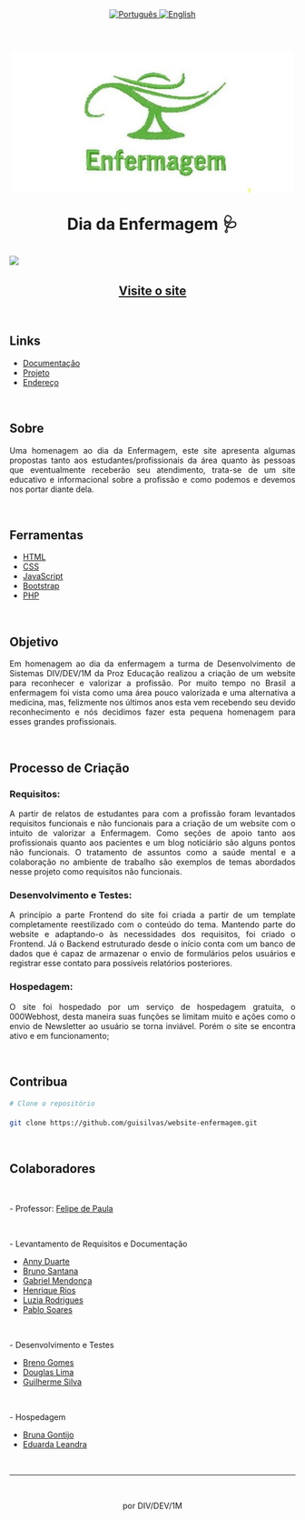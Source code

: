 <div align="center">
  <a href="README.md">
    <img src="https://img.shields.io/badge/Language-Portugu%C3%AAs-brightgreen" alt="Português">
  </a>
  <a href="README_en.md">
    <img src="https://img.shields.io/badge/Language-English-blue" alt="English">
  </a>
</div>

<br>

<h1 align="center">
    <img src="./assets/img/lampada-enfermagem.jpg">
    <p style="text-align: center;">Dia da Enfermagem 🩺</p>
</h1>

<img src="./assets/img/enfermagem-gif.gif">

<h2 align="center"><a href="https://enfermagemprozeducacao.000webhostapp.com/index.html">Visite o site</a></h2>

<br>

<h2>Links</h2>
<ul>
  <li style="text-align: justify;"><a href="https://docs.google.com/document/d/1WuYvjAdWnVU9WSGyuHAWhajazxlNZiMKVlqbwtWjR6Q/edit?usp=sharing">Documentação</a></li>
  <li style="text-align: justify;"><a href="https://github.com/guisilvas/website-enfermagem">Projeto</a></li>
  <li style="text-align: justify;"><a href="https://enfermagemprozeducacao.000webhostapp.com/index.html">Endereço</a></li>
</ul>

<br>

<h2>Sobre</h2>
<p style="text-align: justify;">Uma homenagem ao dia da Enfermagem, este site apresenta algumas propostas tanto aos estudantes/profissionais da área quanto às pessoas que eventualmente receberão seu atendimento, trata-se de um site educativo e informacional sobre a profissão e como podemos e devemos nos portar diante dela.</p>

<br>

<h2>Ferramentas</h2>
<ul>
  <li style="text-align: justify;"><a href="https://www.w3.org/TR/html/">HTML</a></li>
  <li style="text-align: justify;"><a href="https://www.w3.org/TR/html/">CSS</a></li>
  <li style="text-align: justify;"><a href="https://developer.mozilla.org/docs/Web/JavaScript/Guide">JavaScript</a></li>
  <li style="text-align: justify;"><a href="https://getbootstrap.com/">Bootstrap</a></li>
  <li style="text-align: justify;"><a href="https://www.php.net/">PHP</a></li>
</ul>

<br>

<h2>Objetivo</h2>
<p style="text-align: justify;">Em homenagem ao dia da enfermagem a turma de Desenvolvimento de Sistemas DIV/DEV/1M da Proz Educação realizou a criação de um website para reconhecer e valorizar a profissão. Por muito tempo no Brasil a enfermagem foi vista como uma área pouco valorizada e uma alternativa a medicina, mas, felizmente nos últimos anos esta vem recebendo seu devido reconhecimento e nós decidimos fazer esta pequena homenagem para esses grandes profissionais.</p>

<br>

<h2>Processo de Criação</h2>

<h3>Requisitos:</h3>
<p style="text-align: justify;">A partir de relatos de estudantes para com a profissão foram levantados requisitos funcionais e não funcionais para a criação de um website com o intuito de valorizar a Enfermagem. Como seções de apoio tanto aos profissionais quanto aos pacientes e um blog noticiário são alguns pontos não funcionais. O tratamento de assuntos como a saúde mental e a colaboração no ambiente de trabalho são exemplos de temas abordados nesse projeto como requisitos não funcionais.</p>

<h3>Desenvolvimento e Testes:</h3>
<p style="text-align: justify;">A princípio a parte Frontend do site foi criada a partir de um template completamente reestilizado com o conteúdo do tema. Mantendo parte do website e adaptando-o às necessidades dos requisitos, foi criado o Frontend. Já o Backend estruturado desde o início conta com um banco de dados que é capaz de armazenar o envio de formulários pelos usuários e registrar esse contato para possíveis relatórios posteriores.</p>

<h3>Hospedagem:</h3>
<p style="text-align: justify;">O site foi hospedado por um serviço de hospedagem gratuita, o 000Webhost, desta maneira suas funções se limitam muito e ações como o envio de Newsletter ao usuário se torna inviável. Porém o site se encontra ativo e em funcionamento;</p>

<br>

<h2 style="text-align: justify;">Contribua</h2>

```bash
# Clone o repositório

git clone https://github.com/guisilvas/website-enfermagem.git

```

<br>

<h2>Colaboradores</h2>

<br>

<p>- Professor: <a href="#">Felipe de Paula</a></p>

<br>

<p style="text-align: justify;">- Levantamento de Requisitos e Documentação</p>
<ul>
  <li style="text-align: justify;"><a href="https://github.com/Muniz-DuarteAnny">Anny Duarte</a></li>
  <li style="text-align: justify;"><a href="#">Bruno Santana</a></li>
  <li style="text-align: justify;"><a href="https://github.com/Gabriel037">Gabriel Mendonça</a></li>
  <li style="text-align: justify;"><a href="https://github.com/hriquerios">Henrique Rios</a></li>
  <li style="text-align: justify;"><a href="https://github.com/Luziacrdiniz">Luzia Rodrigues</a></li>
  <li style="text-align: justify;"><a href="https://github.com/PabloSoares1572">Pablo Soares</a></li>
</ul>

<br>

<p style="text-align: justify;">- Desenvolvimento e Testes</p>
<ul>
  <li style="text-align: justify;"><a href="https://github.com/brngom3s">Breno Gomes</a></li>
  <li style="text-align: justify;"><a href="https://github.com/DOzinhaha">Douglas Lima</a></li>
  <li style="text-align: justify;"><a href="https://github.com/guisilvas">Guilherme Silva</a></li>
</ul>

<br>

<p style="text-align: justify;">- Hospedagem</p>
<ul>
  <li style="text-align: justify;"><a href="https://github.com/brunagtmaia">Bruna Gontijo</a></li>
  <li style="text-align: justify;"><a href="https://github.com/DudaLeandra">Eduarda Leandra</a></li>
</ul>

<br>

---

<br>

<p align="center">por DIV/DEV/1M</p>
